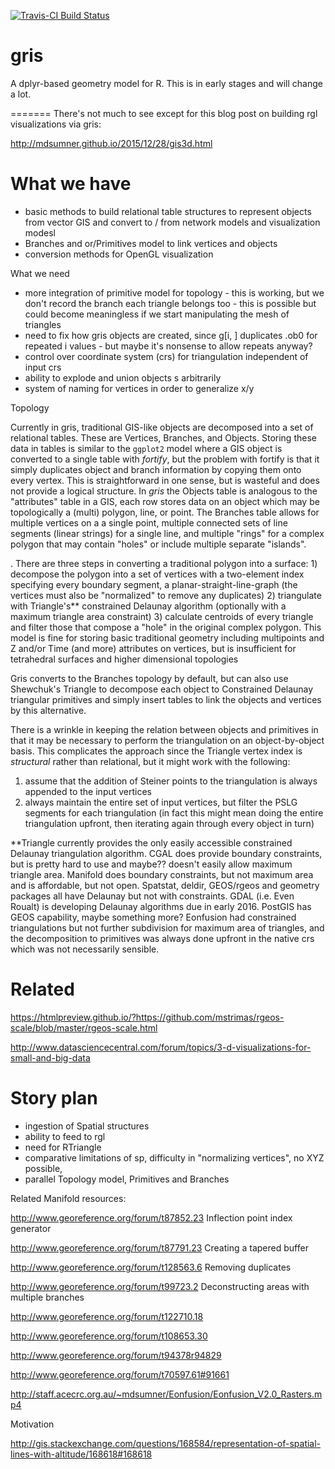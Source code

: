 [![Travis-CI Build Status](https://travis-ci.org/mdsumner/gris.svg?branch=master)](https://travis-ci.org/mdsumner/gris)

# gris

A dplyr-based geometry model for R. This is in early stages and will change a lot.


=======
There's not much to see except for this blog post on building rgl visualizations via gris: 

http://mdsumner.github.io/2015/12/28/gis3d.html



# What we have 
 
* basic methods to build relational table structures to represent objects from vector GIS and convert to / from network models and visualization modesl
* Branches and or/Primitives model to link vertices and objects
* conversion methods for OpenGL visualization


What we need

* more integration of primitive model for topology - this is working, but we don't record the branch each triangle belongs too - this is possible but could become meaningless if we start manipulating the mesh of triangles
* need to fix how gris objects are created, since g[i, ] duplicates .ob0 for repeated i values - but maybe it's nonsense to allow repeats anyway?
* control over coordinate system (crs) for triangulation independent of input crs
* ability to explode and union objects s arbitrarily
* system of naming for vertices in order to generalize x/y 



Topology

Currently in gris, traditional GIS-like objects are decomposed into a set of relational tables. These are Vertices, Branches, and Objects. Storing these data in tables is similar to the `ggplot2` model where a GIS object is converted to a single table with *fortify*, but the problem with fortify is that it simply duplicates object and branch information by copying them onto every vertex. This is straightforward in one sense, but is wasteful and does not provide a logical structure. In *gris* the Objects table is analogous to the "attributes" table in a GIS, each row stores data on an object which may be topologically a (multi) polygon,  line, or  point. The Branches table allows for multiple vertices on a a single point, multiple connected sets of line segments (linear strings) for a single line, and multiple "rings" for a complex polygon that may contain "holes" or include multiple separate "islands". 

. There are three steps in converting a traditional polygon into a surface: 1) decompose the polygon into a set of vertices with a two-element index specifying every boundary segment, a planar-straight-line-graph (the vertices must also be "normalized" to remove any duplicates) 2) triangulate with Triangle's** constrained Delaunay algorithm (optionally with a maximum triangle area constraint) 3) calculate centroids of every triangle and filter those that compose a "hole" in the original complex polygon. 
This model is fine for storing basic traditional geometry including multipoints and Z and/or Time (and more) attributes on vertices, but is insufficient for tetrahedral surfaces and higher dimensional topologies


Gris converts to the Branches topology by default, but can also use Shewchuk's Triangle to decompose each object to Constrained Delaunay triangular primitives and simply insert tables to link the objects and vertices by this alternative. 

There is a wrinkle in keeping the relation between objects and primitives in that it may be necessary to perform the triangulation on an object-by-object basis. This complicates the approach since the Triangle vertex index is *structural* rather than relational, but it might work with the following: 

1) assume that the addition of Steiner points to the triangulation is always appended to the input vertices
2) always maintain the entire set of input vertices, but filter the PSLG segments for each triangulation (in fact this might mean doing the entire triangulation upfront, then iterating again through every object in turn)

**Triangle currently provides the only easily accessible constrained Delaunay triangulation algorithm. CGAL does provide boundary constraints, but is pretty hard to use and maybe?? doesn't easily allow maximum triangle area. Manifold does boundary constraints, but not maximum area and is affordable, but not open. Spatstat, deldir, GEOS/rgeos and geometry packages all have Delaunay but not with constraints. GDAL (i.e. Even Roualt) is developing Delaunay algorithms due in early 2016. PostGIS has GEOS capability, maybe something more? Eonfusion had constrained triangulations but not further subdivision for maximum area of triangles, and the decomposition to primitives was always done upfront in the native crs which was not necessarily sensible. 


# Related

https://htmlpreview.github.io/?https://github.com/mstrimas/rgeos-scale/blob/master/rgeos-scale.html

http://www.datasciencecentral.com/forum/topics/3-d-visualizations-for-small-and-big-data

# Story plan

- ingestion of Spatial structures
- ability to feed to rgl
- need for RTriangle
- comparative limitations of sp, difficulty in "normalizing vertices", no XYZ possible, 
- parallel Topology model, Primitives and Branches

Related Manifold resources: 

http://www.georeference.org/forum/t87852.23  Inflection point index generator

http://www.georeference.org/forum/t87791.23 Creating a tapered buffer

http://www.georeference.org/forum/t128563.6  Removing duplicates

http://www.georeference.org/forum/t99723.2 Deconstructing areas with multiple branches

http://www.georeference.org/forum/t122710.18

http://www.georeference.org/forum/t108653.30

http://www.georeference.org/forum/t94378r94829

http://www.georeference.org/forum/t70597.61#91661

http://staff.acecrc.org.au/~mdsumner/Eonfusion/Eonfusion_V2.0_Rasters.mp4

Motivation

http://gis.stackexchange.com/questions/168584/representation-of-spatial-lines-with-altitude/168618#168618
